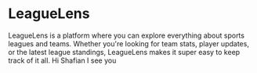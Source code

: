 # LeagueLens
LeagueLens is a platform where you can explore everything about sports leagues and teams. Whether you're looking for team stats, player updates, or the latest league standings, LeagueLens makes it super easy to keep track of it all.
Hi Shafian I see you

